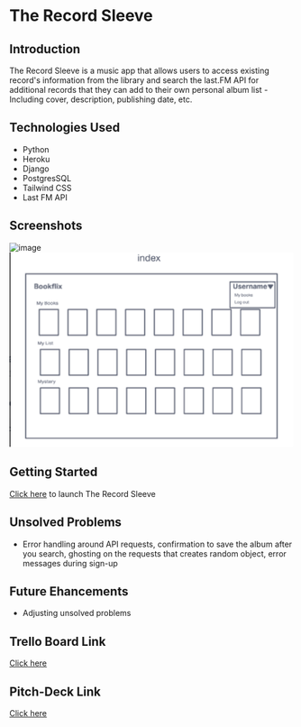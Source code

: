 # The Record Sleeve

## Introduction

The Record Sleeve is a music app that allows users to access existing record's information from the library and search the last.FM API for additional records that they can add to their own personal album list - Including cover, description, publishing date, etc.

## Technologies Used

- Python
- Heroku
- Django
- PostgresSQL
- Tailwind CSS
- Last FM API

## Screenshots

![image](main_app/static/css/LiveScreenShot.png)
![image](main_app/static/css/WireFrameShot.png)

## Getting Started

[Click here](https://the-record-sleeve.herokuapp.com/) to launch The Record Sleeve

## Unsolved Problems

- Error handling around API requests, confirmation to save the album after you search, ghosting on the requests that creates random object, error messages during sign-up

## Future Ehancements

- Adjusting unsolved problems

## Trello Board Link

[Click here](https://trello.com/b/spBBIcQS/bookflix)

## Pitch-Deck Link

[Click here](https://docs.google.com/presentation/d/1YlR2KvDFdPw9K9s1T3NY2ZlANrS7gB14na8eWcAtaMc/edit#slide=id.g15b331459d1_2_10)
